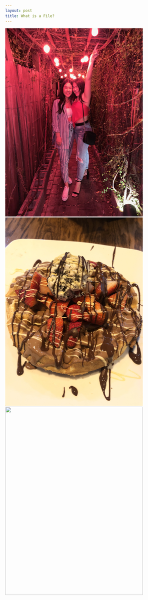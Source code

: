 ```yaml
---
layout: post
title: What is a File?
---
```


<img src="/birthday.JPG" width="440" height="600">
<img src="/icecream.JPG" width="440" height="600">
<img src="/bt.HEIC" width="440" height="600">
